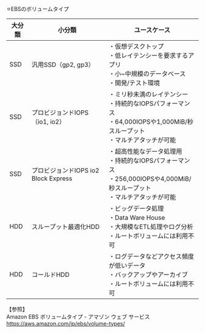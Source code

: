 ⚪︎EBSのボリュームタイプ</br>

|大分類|小分類|ユースケース|
|-----|-----|---------|
|SSD|汎用SSD（gp2, gp3）|・仮想デスクトップ</br>・低レイテンシーを要求するアプリ</br>・小~中規模のデータベース</br>・開発/テスト環境|
|SSD|プロビジョンドIOPS（io1, io2）|・ミリ秒未満のレイテンシー</br>・持続的なIOPSパフォーマンス</br>・64,000IOPSや1,000MiB/秒スループット</br>・マルチアタッチが可能
|SSD|プロビジョンドIOPS io2 Block Express|・超高性能なデータ処理用</br>・持続的なIOPSパフォーマンス</br>・256,000IOPSや4,000MiB/秒スループット</br>・マルチアタッチが可能
|HDD|スループット最適化HDD|・ビッグデータ処理</br>・Data Ware House</br>・大規模なETL処理やログ分析</br>・ルートボリュームには利用不可|
|HDD|コールドHDD|・ログデータなどアクセス頻度が低いデータ</br>・バックアップやアーカイブ</br>・ルートボリュームには利用不可|

【参照】</br>
Amazon EBS ボリュームタイプ - アマゾン ウェブ サービス</br>
https://aws.amazon.com/jp/ebs/volume-types/
